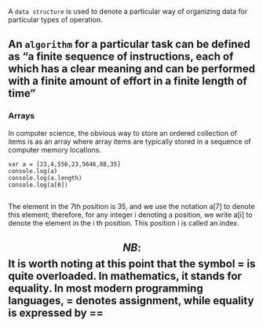 A `data structure` is used to denote a particular way of organizing data for particular types of operation.

An `algorithm` for a particular task can be defined as “a finite sequence of instructions, each of which has a clear meaning and can be performed with a finite amount of effort in a finite length of time”
---
### Arrays

In computer science, the obvious way to store an ordered collection of items is as an array where array items are typically stored in a sequence of computer memory locations.

```
var a = [23,4,556,23,5646,88,35]
console.log(a)
console.log(a.length)
console.log(a[0])


```

The element in the 7th position is 35, and we use the notation a[7] to denote this element; therefore, for any integer i denoting a position, we write a[i] to denote the element in the i th position. This position i is called an index.

$$ NB: $$ It is worth noting at this point that the symbol = is quite overloaded. In mathematics,
it stands for equality. In most modern programming languages, = denotes assignment, while
equality is expressed by ==
---
